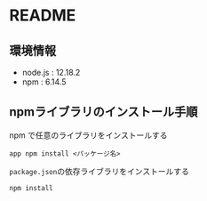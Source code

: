 # README

## 環境情報
- node.js : 12.18.2
- npm : 6.14.5

## npmライブラリのインストール手順

npm で任意のライブラリをインストールする
```
app npm install <パッケージ名>
```

`package.json`の依存ライブラリをインストールする
```
npm install
```